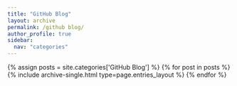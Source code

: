 ```yaml
---
title: "GitHub Blog"
layout: archive
permalink: /github blog/
author_profile: true
sidebar:
  nav: "categories"
---
```


{% assign posts = site.categories['GitHub Blog'] %}
{% for post in posts %} {% include archive-single.html type=page.entries_layout %} {% endfor %}
